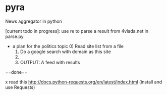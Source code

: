pyra
====

News aggregator in python

[current todo in progress]: use re to parse a result from 4vlada.net in parse.py


* a plan for the politics topic
	0) Read site list from a file
	1) Do a google search with domain as this site
	2) 
	3) OUTPUT: A feed with results

==done==
	
x read this http://docs.python-requests.org/en/latest/index.html (install and use Requests) 

